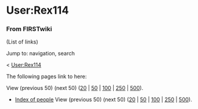 # User:Rex114

### From FIRSTwiki

(List of links)

Jump to: navigation, search

&lt; [User:Rex114](/index.php?title=User:Rex114&redirect=no "User:Rex114" )  

The following pages link to here:

View (previous 50) (next 50)
([20](/index.php?title=Special:Whatlinkshere/User:Rex114&limit=20&from=0
"Special:Whatlinkshere/User:Rex114" ) |
[50](/index.php?title=Special:Whatlinkshere/User:Rex114&limit=50&from=0
"Special:Whatlinkshere/User:Rex114" ) |
[100](/index.php?title=Special:Whatlinkshere/User:Rex114&limit=100&from=0
"Special:Whatlinkshere/User:Rex114" ) |
[250](/index.php?title=Special:Whatlinkshere/User:Rex114&limit=250&from=0
"Special:Whatlinkshere/User:Rex114" ) |
[500](/index.php?title=Special:Whatlinkshere/User:Rex114&limit=500&from=0
"Special:Whatlinkshere/User:Rex114" )).

  * [Index of people](/index.php/Index_of_people "Index of people" )
View (previous 50) (next 50)
([20](/index.php?title=Special:Whatlinkshere/User:Rex114&limit=20&from=0
"Special:Whatlinkshere/User:Rex114" ) |
[50](/index.php?title=Special:Whatlinkshere/User:Rex114&limit=50&from=0
"Special:Whatlinkshere/User:Rex114" ) |
[100](/index.php?title=Special:Whatlinkshere/User:Rex114&limit=100&from=0
"Special:Whatlinkshere/User:Rex114" ) |
[250](/index.php?title=Special:Whatlinkshere/User:Rex114&limit=250&from=0
"Special:Whatlinkshere/User:Rex114" ) |
[500](/index.php?title=Special:Whatlinkshere/User:Rex114&limit=500&from=0
"Special:Whatlinkshere/User:Rex114" )).

